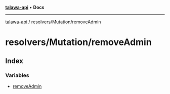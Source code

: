 [**talawa-api**](../../../README.md) • **Docs**

***

[talawa-api](../../../modules.md) / resolvers/Mutation/removeAdmin

# resolvers/Mutation/removeAdmin

## Index

### Variables

- [removeAdmin](variables/removeAdmin.md)
